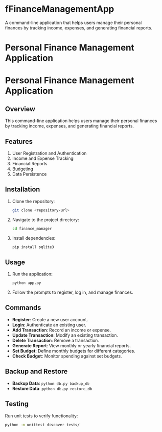 # fFinanceManagementApp
 A command-line application that helps users manage their personal finances by tracking income, expenses, and generating financial reports.

# Personal Finance Management Application

# Personal Finance Management Application

## Overview
This command-line application helps users manage their personal finances by tracking income, expenses, and generating financial reports.

## Features
1. User Registration and Authentication
2. Income and Expense Tracking
3. Financial Reports
4. Budgeting
5. Data Persistence

## Installation
1. Clone the repository:
    ```bash
    git clone <repository-url>
    ```
2. Navigate to the project directory:
    ```bash
    cd finance_manager
    ```
3. Install dependencies:
    ```bash
    pip install sqlite3
    ```

## Usage
1. Run the application:
    ```bash
    python app.py
    ```
2. Follow the prompts to register, log in, and manage finances.

## Commands
- **Register**: Create a new user account.
- **Login**: Authenticate an existing user.
- **Add Transaction**: Record an income or expense.
- **Update Transaction**: Modify an existing transaction.
- **Delete Transaction**: Remove a transaction.
- **Generate Report**: View monthly or yearly financial reports.
- **Set Budget**: Define monthly budgets for different categories.
- **Check Budget**: Monitor spending against set budgets.

## Backup and Restore
- **Backup Data**: `python db.py backup_db`
- **Restore Data**: `python db.py restore_db`

## Testing
Run unit tests to verify functionality:
```bash
python -m unittest discover tests/